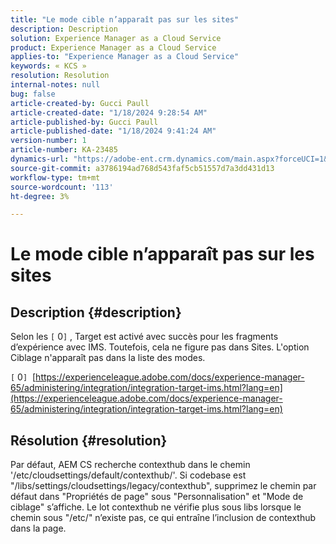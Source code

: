 ```yaml
---
title: "Le mode cible n’apparaît pas sur les sites"
description: Description
solution: Experience Manager as a Cloud Service
product: Experience Manager as a Cloud Service
applies-to: "Experience Manager as a Cloud Service"
keywords: « KCS »
resolution: Resolution
internal-notes: null
bug: false
article-created-by: Gucci Paull
article-created-date: "1/18/2024 9:28:54 AM"
article-published-by: Gucci Paull
article-published-date: "1/18/2024 9:41:24 AM"
version-number: 1
article-number: KA-23485
dynamics-url: "https://adobe-ent.crm.dynamics.com/main.aspx?forceUCI=1&pagetype=entityrecord&etn=knowledgearticle&id=394949fe-e3b5-ee11-a569-6045bd006c82"
source-git-commit: a3786194ad768d543faf5cb51557d7a3dd431d13
workflow-type: tm+mt
source-wordcount: '113'
ht-degree: 3%

---
```


# Le mode cible n’apparaît pas sur les sites

## Description {#description}


Selon les `[` 0`]` , Target est activé avec succès pour les fragments d’expérience avec IMS. Toutefois, cela ne figure pas dans Sites. L&#39;option Ciblage n&#39;apparaît pas dans la liste des modes.

`[` 0`]`  [https://experienceleague.adobe.com/docs/experience-manager-65/administering/integration/integration-target-ims.html?lang=en](https://experienceleague.adobe.com/docs/experience-manager-65/administering/integration/integration-target-ims.html?lang=en)


## Résolution {#resolution}


Par défaut, AEM CS recherche contexthub dans le chemin &#39;/etc/cloudsettings/default/contexthub/&#39;. Si codebase est &quot;/libs/settings/cloudsettings/legacy/contexthub&quot;, supprimez le chemin par défaut dans &quot;Propriétés de page&quot; sous &quot;Personnalisation&quot; et &quot;Mode de ciblage&quot; s’affiche. Le lot contexthub ne vérifie plus sous libs lorsque le chemin sous &quot;/etc/&quot; n’existe pas, ce qui entraîne l’inclusion de contexthub dans la page.
